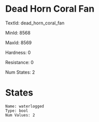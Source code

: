 # Dead Horn Coral Fan

TextId: dead_horn_coral_fan

MinId: 8568

MaxId: 8569

Hardness: 0

Resistance: 0


Num States: 2

# States
```
Name: waterlogged
Type: bool
Num Values: 2
```